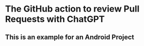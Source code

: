 # The GitHub action to review Pull Requests with ChatGPT

## This is an example for an Android Project

